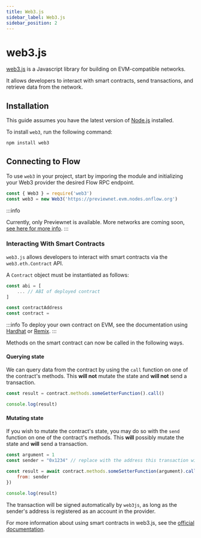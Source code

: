 ```yaml
---
title: Web3.js
sidebar_label: Web3.js
sidebar_position: 2
---
```


# web3.js

[web3.js](https://web3js.org/) is a Javascript library for building on EVM-compatible networks.

It allows developers to interact with smart contracts, send transactions, and retrieve data from the network.


## Installation

This guide assumes you have the latest version of [Node.js](https://nodejs.org/en) installed.

To install `web3`, run the following command:

```sh
npm install web3
```

## Connecting to Flow

To use `web3` in your project, start by imporing the module and initializing your Web3 provider the desired Flow RPC endpoint.

```js
const { Web3 } = require('web3')
const web3 = new Web3('https://previewnet.evm.nodes.onflow.org')
```

:::info

Currently, only Previewnet is available.  More networks are coming soon, [see here for more info](../../build/networks.md).
:::

### Interacting With Smart Contracts

`web3.js` allows developers to interact with smart contracts via the `web3.eth.Contract` API.

A `Contract` object must be instantiated as follows:

```js
const abi = [
    ... // ABI of deployed contract
]

const contractAddress
const contract = 
```

:::info
To deploy your own contract on EVM, see the documentation using [Hardhat](../../build/guides/deploy-contract/using-hardhat.md) or [Remix](../../build/guides/deploy-contract/using-remix).
:::

Methods on the smart contract can now be called in the following ways.

#### Querying state

We can query data from the contract by using the `call` function on one of the contract's methods.  This **will not** mutate the state and **will not** send a transaction.

```js
const result = contract.methods.someGetterFunction().call()

console.log(result)
```

#### Mutating state

If you wish to mutate the contract's state, you may do so with the `send` function on one of the contract's methods.  This **will** possibly mutate the state and **will** send a transaction.

```js
const argument = 1 
const sender = "0x1234" // replace with the address this transaction will be sent from

const result = await contract.methods.someSetterFunction(argument).call({
    from: sender
})

console.log(result)
```

The transaction will be signed automatically by `web3js`, as long as the sender's address is registered as an account in the provider.

For more information about using smart contracts in web3.js, see the [official documentation](https://docs.web3js.org/libdocs/Contract).